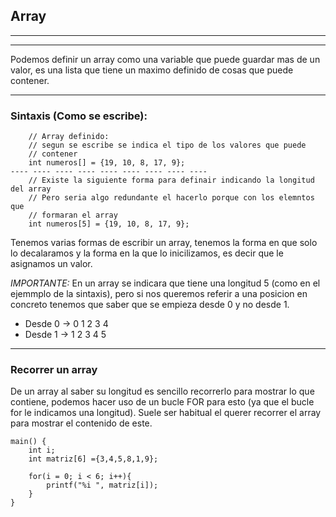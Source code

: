 ## Array
---
---

Podemos definir un array como una variable que puede guardar mas de un valor, es una lista que tiene un maximo definido de cosas que puede contener.

---
### Sintaxis (Como se escribe):
```
	// Array definido:
	// segun se escribe se indica el tipo de los valores que puede 
	// contener
	int numeros[] = {19, 10, 8, 17, 9};
---- ---- ---- ---- ---- ---- ---- ---- ----
	// Existe la siguiente forma para definair indicando la longitud del array
	// Pero seria algo redundante el hacerlo porque con los elemntos que
	// formaran el array 
	int numeros[5] = {19, 10, 8, 17, 9};
```

Tenemos varias formas de escribir un array, tenemos la forma en que solo lo decalaramos y la forma en la que lo inicilizamos, es decir que le asignamos un valor.

_IMPORTANTE:_ En un array se indicara que tiene una longitud 5 (como en el ejemmplo de la sintaxis), pero si nos queremos referir a una posicion en concreto tenemos que saber que se empieza desde 0 y no desde 1.

+ Desde 0 -> 0 1 2 3 4
+ Desde 1 -> 1 2 3 4 5

---
### Recorrer un array
De un array al saber su longitud es sencillo recorrerlo para mostrar lo que contiene, podemos hacer uso de un bucle FOR para esto (ya que el bucle for le indicamos una longitud). Suele ser habitual el querer recorrer el array para mostrar el contenido de este.
```
main() {
	int i;
	int matriz[6] ={3,4,5,8,1,9};
	
	for(i = 0; i < 6; i++){
		printf("%i ", matriz[i]);
	}
}
```
